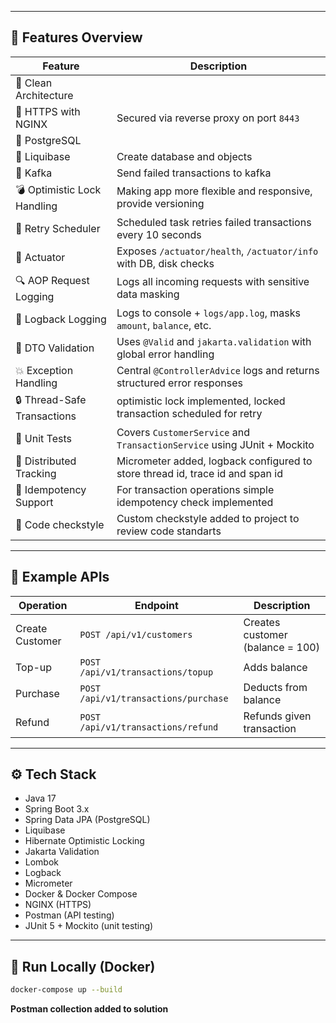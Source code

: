 
---

## 🚀 Features Overview

| Feature                     | Description                                                                   |
|-----------------------------|-------------------------------------------------------------------------------|
| 🧠 Clean Architecture       |                                                                               |
| 🔐 HTTPS with NGINX         | Secured via reverse proxy on port `8443`                                      |
| 💾 PostgreSQL               |                                                                               |
| 💾 Liquibase                | Create database and objects                                                   
| 💾 Kafka                    | Send failed transactions to kafka                                             |
| 💣 Optimistic Lock Handling | Making app more flexible and responsive, provide versioning                   |
| 🔁 Retry Scheduler          | Scheduled task retries failed transactions every 10 seconds                   |
| 📡 Actuator                 | Exposes `/actuator/health`, `/actuator/info` with DB, disk checks             |
| 🔍 AOP Request Logging      | Logs all incoming requests with sensitive data masking                        |
| 🧱 Logback Logging          | Logs to console + `logs/app.log`, masks `amount`, `balance`, etc.             |
| 📏 DTO Validation           | Uses `@Valid` and `jakarta.validation` with global error handling             |
| 💥 Exception Handling       | Central `@ControllerAdvice` logs and returns structured error responses       |
| 🔒 Thread-Safe Transactions | optimistic lock implemented, locked transaction scheduled for retry           |
| 🧪 Unit Tests               | Covers `CustomerService` and `TransactionService` using JUnit + Mockito       |
| 📡 Distributed Tracking     | Micrometer added, logback configured to store thread id, trace id and span id |
| 🔁 Idempotency Support      | For transaction operations simple idempotency check implemented               |
| 📏 Code checkstyle          | Custom checkstyle added to project to review code standarts                   |

---

## 🧪 Example APIs

| Operation         | Endpoint                             | Description                      |
|------------------|--------------------------------------|----------------------------------|
| Create Customer  | `POST /api/v1/customers`             | Creates customer (balance = 100) |
| Top-up           | `POST /api/v1/transactions/topup`    | Adds balance                     |
| Purchase         | `POST /api/v1/transactions/purchase` | Deducts from balance             |
| Refund           | `POST /api/v1/transactions/refund`   | Refunds given transaction        |

---

## ⚙️ Tech Stack

- Java 17
- Spring Boot 3.x
- Spring Data JPA (PostgreSQL)
- Liquibase
- Hibernate Optimistic Locking
- Jakarta Validation
- Lombok
- Logback
- Micrometer
- Docker & Docker Compose
- NGINX (HTTPS)
- Postman (API testing)
- JUnit 5 + Mockito (unit testing)

---

## 🐳 Run Locally (Docker)

```bash
docker-compose up --build
 ```

**Postman collection added to solution**